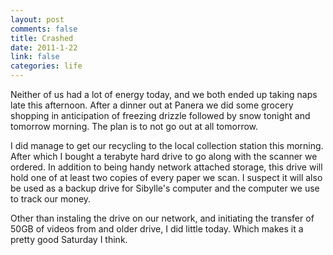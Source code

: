 ```yaml
--- 
layout: post
comments: false
title: Crashed
date: 2011-1-22
link: false
categories: life
---
```

Neither of us had a lot of energy today, and we both ended up taking naps late this afternoon. After a dinner out at Panera we did some grocery shopping in anticipation of freezing drizzle followed by snow tonight and tomorrow morning. The plan is to not go out at all tomorrow.

I did manage to get our recycling to the local collection station this morning. After which I bought a terabyte hard drive to go along with the scanner we ordered. In addition to being handy network attached storage, this drive will hold one of at least two copies of every paper we scan. I suspect it will also be used as a backup drive for Sibylle's computer and the computer we use to track our money.

Other than instaling the drive on our network, and initiating the transfer of 50GB of videos from and older drive, I did little today. Which makes it a pretty good Saturday I think.
